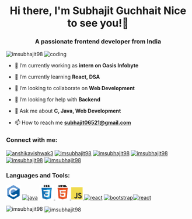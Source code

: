 <h1 align="center">Hi there, I'm Subhajit Guchhait Nice to see you!👋</h1>
<h3 align="center">A passionate frontend developer from India</h3>
<img align="right" width="400" alt="coding" src="https://camo.githubusercontent.com/424b91a7dbc23f136766f18467c1c4897f5f50e7123b35e36c9cd5bf05b4465e/68747470733a2f2f676c6f62616c656475636174696f6e2e73332e61702d736f7574682d312e616d617a6f6e6177732e636f6d2f676c6f62616c6564752f6769662f66726f6e742d656e642d646576656c6f706d656e742e676966">
<p align="left"> <img src="https://komarev.com/ghpvc/?username=imsubhajit98&label=Profile%20views&color=0e75b6&style=flat" alt="imsubhajit98" /> </p>

- 🔭 I’m currently working as **intern on Oasis Infobyte**

- 🌱 I’m currently learning **React, DSA**

- 👯 I’m looking to collaborate on **Web Development**

- 🤝 I’m looking for help with **Backend**

- 💬 Ask me about **C, Java, Web Development**

- 📫 How to reach me **subhajit06521@gmail.com**

<h3 align="left">Connect with me:</h3>
<p align="left">
<a href="https://twitter.com/imsubhajit98" target="blank"><img align="center" src="https://raw.githubusercontent.com/rahuldkjain/github-profile-readme-generator/master/src/images/icons/Social/twitter.svg" alt="anshikavishwak3" height="30" width="40" /></a>
<a href="https://linkedin.com/in/imsubhajit98" target="blank"><img align="center" src="https://raw.githubusercontent.com/rahuldkjain/github-profile-readme-generator/master/src/images/icons/Social/linked-in-alt.svg" alt="imsubhajit98" height="30" width="40" /></a>
<a href="https://instagram.com/imsubhajit98" target="blank"><img align="center" src="https://raw.githubusercontent.com/rahuldkjain/github-profile-readme-generator/master/src/images/icons/Social/instagram.svg" alt="imsubhajit98" height="30" width="40" /></a>
<a href="https://www.hackerrank.com/imsubhajit98" target="blank"><img align="center" src="https://raw.githubusercontent.com/rahuldkjain/github-profile-readme-generator/master/src/images/icons/Social/hackerrank.svg" alt="imsubhajit98" height="30" width="30" /></a>
<a href="https://leetcode.com/imsubhajit98/" target="blank"><img align="center" src="https://cdn.iconscout.com/icon/free/png-256/leetcode-3521542-2944960.png?f=webp&w=256" alt="imsubhajit98" height="30" width="30" /></a>   <a href="https://auth.geeksforgeeks.org/user/imsubhajit98" target="blank"><img align="center" src="https://media.geeksforgeeks.org/wp-content/cdn-uploads/20190710102234/download3.png" alt="imsubhajit98" height="30" width="30"/></a>
</p>

<h3 align="left">Languages and Tools:</h3>
<p align="left"> 
<a href="https://www.cprogramming.com/" target="_blank" rel="noreferrer"> <img src="https://raw.githubusercontent.com/devicons/devicon/master/icons/c/c-original.svg" alt="c" width="40" height="40"/></a> <a href="https://www.java.com/en/" target="_blank" rel="noreferrer"><img src="https://logos-download.com/wp-content/uploads/2016/10/Java_logo.png" alt="java" width="30" height="40"/></a> <a href="https://www.w3schools.com/css/" target="_blank" rel="noreferrer"> <img src="https://raw.githubusercontent.com/devicons/devicon/master/icons/css3/css3-original-wordmark.svg" alt="css3" width="40" height="40"/> </a> <a href="https://www.w3.org/html/" target="_blank" rel="noreferrer"> <img src="https://raw.githubusercontent.com/devicons/devicon/master/icons/html5/html5-original-wordmark.svg" alt="html5" width="40" height="40"/> </a> <a href="https://developer.mozilla.org/en-US/docs/Web/JavaScript" target="_blank" rel="noreferrer"> <img src="https://raw.githubusercontent.com/devicons/devicon/master/icons/javascript/javascript-original.svg" alt="javascript" width="32" height="34"/> </a> <a href="https://reactjs.org/" target="_blank" rel="noreferrer"><img src="https://techcommunity.microsoft.com/t5/image/serverpage/image-id/371852iB18F72B525B661CF" alt="react" width="40" height="40"/></a> <a href="https://getbootstrap.com" target="_blank" rel="noreferrer"> <img src="https://upload.wikimedia.org/wikipedia/commons/thumb/b/b2/Bootstrap_logo.svg/800px-Bootstrap_logo.svg.png" alt="bootstrap" width="35" height="32"/></a><a href="https://reactjs.org/" target="_blank" rel="noreferrer"><img src="https://www.datocms-assets.com/45470/1631110818-logo-react-js.png" alt="react" width="60" height="40"/></a></p>

<p> <img align="left" src="https://github-readme-stats.vercel.app/api/top-langs?username=imsubhajit98&show_icons=true&locale=en&layout=compact" alt="imsubhajit98" />
</p><p>&nbsp;<img align="center" src="https://github-readme-stats.vercel.app/api?username=imsubhajit98&show_icons=true&locale=en" alt="imsubhajit98" />
</p>
